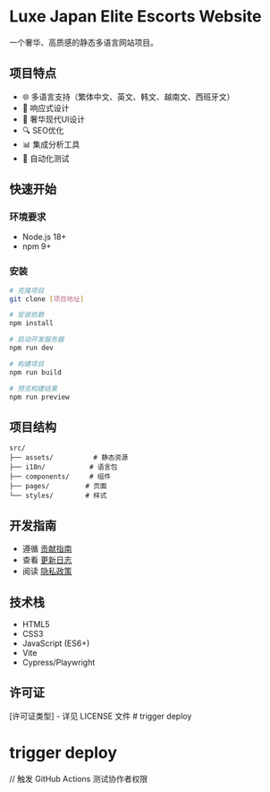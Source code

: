 # Luxe Japan Elite Escorts Website

一个奢华、高质感的静态多语言网站项目。

## 项目特点

- 🌐 多语言支持（繁体中文、英文、韩文、越南文、西班牙文）
- 📱 响应式设计
- 🎨 奢华现代UI设计
- 🔍 SEO优化
- 📊 集成分析工具
- 🧪 自动化测试

## 快速开始

### 环境要求

- Node.js 18+
- npm 9+

### 安装

```bash
# 克隆项目
git clone [项目地址]

# 安装依赖
npm install

# 启动开发服务器
npm run dev

# 构建项目
npm run build

# 预览构建结果
npm run preview
```

## 项目结构

```
src/
├── assets/          # 静态资源
├── i18n/           # 语言包
├── components/     # 组件
├── pages/         # 页面
└── styles/        # 样式
```

## 开发指南

- 遵循 [贡献指南](docs/CONTRIBUTING.md)
- 查看 [更新日志](docs/CHANGELOG.md)
- 阅读 [隐私政策](docs/PRIVACY.md)

## 技术栈

- HTML5
- CSS3
- JavaScript (ES6+)
- Vite
- Cypress/Playwright

## 许可证

[许可证类型] - 详见 LICENSE 文件 # trigger deploy

# trigger deploy

// 触发 GitHub Actions 测试协作者权限
